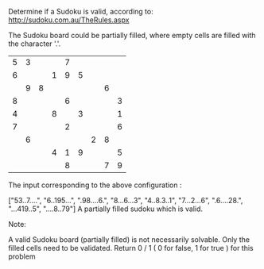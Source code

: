 Determine if a Sudoku is valid, according to: http://sudoku.com.au/TheRules.aspx

The Sudoku board could be partially filled, where empty cells are filled with the character '.'.

<table>
    <tr>
        <td>5</td>
        <td>3</td>
        <td></td>
        <td></td>
        <td>7</td>
        <td></td>
        <td></td>
        <td></td>
        <td></td>
    </tr>
    <tr>
        <td>6</td>
        <td></td>
        <td></td>
        <td>1</td>
        <td>9</td>
        <td>5</td>
        <td></td>
        <td></td>
        <td></td>
    </tr>
    <tr>
        <td></td>
        <td>9</td>
        <td>8</td>
        <td></td>
        <td></td>
        <td></td>
        <td></td>
        <td>6</td>
        <td></td>
    </tr>
    <tr>
        <td>8</td>
        <td></td>
        <td></td>
        <td></td>
        <td>6</td>
        <td></td>
        <td></td>
        <td></td>
        <td>3</td>
    </tr>
    <tr>
        <td>4</td>
        <td></td>
        <td></td>
        <td>8</td>
        <td></td>
        <td>3</td>
        <td></td>
        <td></td>
        <td>1</td>
    </tr>
    <tr>
        <td>7</td>
        <td></td>
        <td></td>
        <td></td>
        <td>2</td>
        <td></td>
        <td></td>
        <td></td>
        <td>6</td>
    </tr>
    <tr>
        <td></td>
        <td>6</td>
        <td></td>
        <td></td>
        <td></td>
        <td></td>
        <td>2</td>
        <td>8</td>
        <td></td>
    </tr>
    <tr>
        <td></td>
        <td></td>
        <td></td>
        <td>4</td>
        <td>1</td>
        <td>9</td>
        <td></td>
        <td></td>
        <td>5</td>
    </tr>
    <tr>
        <td></td>
        <td></td>
        <td></td>
        <td></td>
        <td>8</td>
        <td></td>
        <td></td>
        <td>7</td>
        <td>9</td>
    </tr>
</table>


The input corresponding to the above configuration :

["53..7....", "6..195...", ".98....6.", "8...6...3", "4..8.3..1", "7...2...6", ".6....28.", "...419..5", "....8..79"]
A partially filled sudoku which is valid.

Note:

A valid Sudoku board (partially filled) is not necessarily solvable. Only the filled cells need to be validated.
Return 0 / 1 ( 0 for false, 1 for true ) for this problem  

